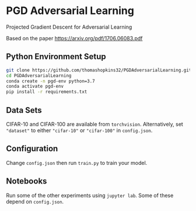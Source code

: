 # PGD Adversarial Learning
Projected Gradient Descent for Adversarial Learning

Based on the paper https://arxiv.org/pdf/1706.06083.pdf

## Python Environment Setup
```bash
git clone https://github.com/thomashopkins32/PGDAdversarialLearning.git
cd PGDAdversarialLearning
conda create -n pgd-env python=3.7
conda activate pgd-env
pip install -r requirements.txt
```

## Data Sets
CIFAR-10 and CIFAR-100 are available from `torchvision`.
Alternatively, set `"dataset"` to either `"cifar-10"` or `"cifar-100"` in `config.json`.

## Configuration
Change `config.json` then run `train.py` to train your model.

## Notebooks
Run some of the other experiments using `jupyter lab`. Some of these depend on `config.json`.
